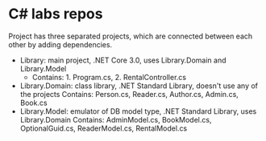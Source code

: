 # C# labs repos
Project has three separated projects, which are connected between each other by adding dependencies. 
- Library: main project, .NET Core 3.0, uses Library.Domain and Library.Model
  - Contains: 1. Program.cs, 2. RentalController.cs
- Library.Domain: class library, .NET Standard Library, doesn't use any of the projects
  Contains: Person.cs, Reader.cs, Author.cs, Admin.cs, Book.cs
- Library.Model: emulator of DB model type, .NET Standard Library, uses Library.Domain
  Contains: AdminModel.cs, BookModel.cs, OptionalGuid.cs, ReaderModel.cs, RentalModel.cs
